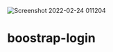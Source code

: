 ![Screenshot 2022-02-24 011204](https://user-images.githubusercontent.com/48172784/155381140-caec4799-43a3-4a90-85ab-48ac1b628173.png)
# boostrap-login
